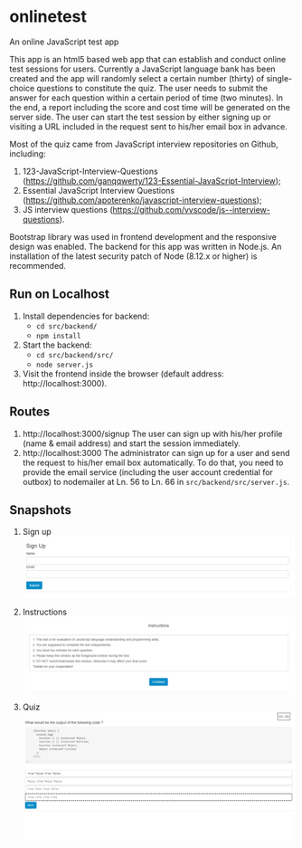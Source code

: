 # onlinetest
An online JavaScript test app

This app is an html5 based web app that can establish and conduct online test sessions for users. Currently a JavaScript language bank has been created and the app will randomly select a certain number (thirty) of single-choice questions to constitute the quiz. The user needs to submit the answer for each question within a certain period of time (two minutes). In the end, a report including the score and cost time will be generated on the server side. The user can start the test session by either signing up or visiting a URL included in the request sent to his/her email box in advance.

Most of the quiz came from JavaScript interview repositories on Github, including:
1. 123-JavaScript-Interview-Questions (https://github.com/ganqqwerty/123-Essential-JavaScript-Interview);
2. Essential JavaScript Interview Questions (https://github.com/apoterenko/javascript-interview-questions);
3. JS interview questions (https://github.com/vvscode/js--interview-questions).

Bootstrap library was used in frontend development and the responsive design was enabled. The backend for this app was written in Node.js. An installation of the latest security patch of Node (8.12.x or higher) is recommended.

## Run on Localhost
1. Install dependencies for backend: 
    * `cd src/backend/`
    * `npm install`
2. Start the backend: 
    * `cd src/backend/src/`
    * `node server.js`
3. Visit the frontend inside the browser (default address: http://localhost:3000).

## Routes
1. http://localhost:3000/signup
    The user can sign up with his/her profile (name & email address) and start the session immediately.
2. http://localhost:3000
    The administrator can sign up for a user and send the request to his/her email box automatically. To do that, you need to provide the email service (including the user account credential for outbox) to nodemailer at Ln. 56 to Ln. 66 in `src/backend/src/server.js`.

## Snapshots
1. Sign up
![alt text](https://github.com/tang415a/onlinetest/blob/master/imgs/signup.png)

2. Instructions
![alt text](https://github.com/tang415a/onlinetest/blob/master/imgs/instructions.png)

3. Quiz
![alt text](https://github.com/tang415a/onlinetest/blob/master/imgs/quiz.png)
